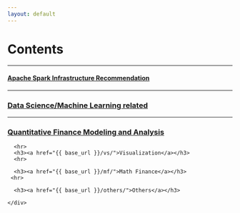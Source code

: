 ```yaml
---
layout: default
---
```



<div class="piktowrapper-embed" pikto-uid="6777706-devenv" >
    <div class="pikto-canvas-wrap">
        <div class="pikto-canvas"></div>
    </div>
</div>
<script>
    (function(d){
        var js, id="pikto-embed-js", ref=d.getElementsByTagName("script")[0];
        if (d.getElementById(id)) { return;}
        js=d.createElement("script"); js.id=id; js.async=true;
        js.src="https://magic.piktochart.com/assets/embedding/embed.js";
        ref.parentNode.insertBefore(js, ref);
    }(document));
</script>


# Contents 

<hr>
<div class="grid grid-pad">
  <div class="col-1-1">
    <div class="content">


<h4><a href="{{ base_url }}/bigdata/spark-infra/">Apache Spark Infrastructure Recommendation</a></h4>

<hr>
      <h3><a href="{{ base_url }}/bigdata/">Data Science/Machine Learning related</a></h3>
            <hr>
      <h3><a href="{{ base_url }}/qf/">Quantitative Finance Modeling and Analysis</a></h3>



      <hr>
      <h3><a href="{{ base_url }}/vs/">Visualization</a></h3>
      <hr>

      <h3><a href="{{ base_url }}/mf/">Math Finance</a></h3>
     <hr>

      <h3><a href="{{ base_url }}/others/">Others</a></h3>
      
    </div>
  </div>
</div>
<!--
<div class="grid grid-pad">
    <div class="col-1-1">
       <div class="content">
           <h2><font color="Grey">Quantitative Finance Modeling and Analysis</font></h2>
       </div>
    </div>
</div>
<div class="grid grid-pad">
    <div class="col-1-1">
        <div class="content">
            <h3><a href="{{ base_url }}/modeling-analysis/linear-regression/">Basic Linear Regression</a></h3>
        </div>
     </div>

    <div class="col-1-1">
        <div class="content">
            <h3><a href="{{ base_url }}/modeling-analysis/crsp-index/">Understanding CRSP indexes</a></h3>
        </div>
     </div>

     <div class="col-1-1">
        <div class="content">
            <h3><a href="{{ base_url }}/modeling-analysis/mvo/">Mean Variance Optimization examples(VBA, Python, Matlab)</a></h3>
        </div>
     </div>

    <div class="col-1-1">
        <div class="content">
            <h3><a href="{{ base_url }}/bigdata/spark-var/">Value at Risk on Apache Spark</a></h3>
        </div>
     </div> 
</div>
<hr>

<div class="grid grid-pad">
    <div class="col-1-1">
       <div class="content">
           <h2><font color="Grey">Data Science<br>Machine Learning Related</font></h2>
       </div>
    </div>
</div>


<div class="grid grid-pad">
    <div class="col-1-1">
        <div class="content">
            <h3><a href="{{base_url}}/bigdata/mongodb-php/">MongoDB PHP driver</a></h3>
        </div>
     </div>
</div>

<div class="grid grid-pad">
    <div class="col-1-1">
        <div class="content">
            <h3><a href="{{base_url}}/bigdata/data-cleaning">Data Cleaning</a></h3>
        </div>
     </div>
</div>
<div class="grid grid-pad">
    <div class="col-1-1">
        <div class="content">
            <h3><a href="{{base_url}}/bigdata/twitter-analysis">Twitter Analysis w/ NLP</a></h3>
        </div>
     </div>
</div>
<hr>

<div class="grid grid-pad">
    <div class="col-1-1">
       <div class="content">
           <h2><font color="Grey">Visualization and Geography</font></h2>
       </div>
    </div>
</div>
<div class="grid grid-pad">
    <div class="col-1-2">
        <div class="content">
            <h3><a href="{{base_url}}/visual/">Tableu Exercises</a></h3>
            <p>Tableau practices including interfacing with R. </p>
        </div>
     </div>
     <div class="col-1-2">
        <div class="content">
            <h3><a href="{{base_url}}/geomap/">ArcGIS Exercises</a></h3> 
            <p>ArcGIS Desktop practices including using ArcGIS Server.</p>
        </div>
     </div> 
</div>

-->
<hr>
